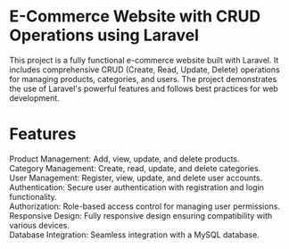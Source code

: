 # E-Commerce Website with CRUD Operations using Laravel

This project is a fully functional e-commerce website built with Laravel. It includes comprehensive CRUD (Create, Read, Update, Delete) operations for managing products, categories, and users. The project demonstrates the use of Laravel's powerful features and follows best practices for web development.
# Features
  Product Management: Add, view, update, and delete products.<br>
  Category Management: Create, read, update, and delete categories.<br>
  User Management: Register, view, update, and delete user accounts.<br>
  Authentication: Secure user authentication with registration and login functionality.<br>
  Authorization: Role-based access control for managing user permissions.<br>
  Responsive Design: Fully responsive design ensuring compatibility with various devices.<br>
  Database Integration: Seamless integration with a MySQL database.
